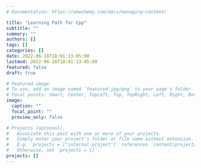 ```yaml
---
# Documentation: https://wowchemy.com/docs/managing-content/

title: "Learning Path for Cpp"
subtitle: ""
summary: ""
authors: []
tags: []
categories: []
date: 2022-06-16T18:01:13-05:00
lastmod: 2022-06-16T18:01:13-05:00
featured: false
draft: true

# Featured image
# To use, add an image named `featured.jpg/png` to your page's folder.
# Focal points: Smart, Center, TopLeft, Top, TopRight, Left, Right, BottomLeft, Bottom, BottomRight.
image:
  caption: ""
  focal_point: ""
  preview_only: false

# Projects (optional).
#   Associate this post with one or more of your projects.
#   Simply enter your project's folder or file name without extension.
#   E.g. `projects = ["internal-project"]` references `content/project/deep-learning/index.md`.
#   Otherwise, set `projects = []`.
projects: []
---
```

